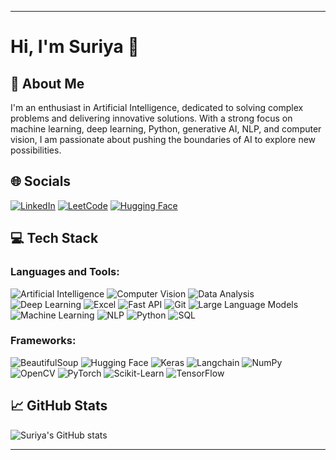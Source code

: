 <!--
**theSuriya/theSuriya** is a ✨ _special_ ✨ repository because its `README.md` (this file) appears on your GitHub profile.

Here are some ideas to get you started:

- 🔭 I’m currently working on ...
- 🌱 I’m currently learning ...
- 👯 I’m looking to collaborate on ...
- 🤔 I’m looking for help with ...
- 💬 Ask me about ...
- 📫 How to reach me: ...
- 😄 Pronouns: ...
- ⚡ Fun fact: ...
-->
---
# Hi, I'm Suriya 👋

## 🚀 About Me

I'm an enthusiast in Artificial Intelligence, dedicated to solving complex problems and delivering innovative solutions. With a strong focus on machine learning, deep learning, Python, generative AI, NLP, and computer vision, I am passionate about pushing the boundaries of AI to explore new possibilities.

## 🌐 Socials

[![LinkedIn](https://img.shields.io/badge/LinkedIn-0077B5?style=flat&logo=linkedin&logoColor=white)](https://www.linkedin.com/in/your-linkedin-username)
[![LeetCode](https://img.shields.io/badge/LeetCode-FFA116?style=flat&logo=leetcode&logoColor=black)](https://leetcode.com/your-leetcode-username)
[![Hugging Face](https://img.shields.io/badge/Hugging_Face-FFD000?style=flat&logo=huggingface&logoColor=black)](https://huggingface.co/your-huggingface-username)

## 💻 Tech Stack

### Languages and Tools:
![Artificial Intelligence](https://img.shields.io/badge/AI-02569B?style=flat&logo=artificial-intelligence&logoColor=white)
![Computer Vision](https://img.shields.io/badge/Computer_Vision-02569B?style=flat&logo=opencv&logoColor=white)
![Data Analysis](https://img.shields.io/badge/Data_Analysis-F37626.svg?&style=flat&logo=apache-spark&logoColor=white)
![Deep Learning](https://img.shields.io/badge/Deep_Learning-02569B?style=flat&logo=keras&logoColor=white)
![Excel](https://img.shields.io/badge/Excel-217346?style=flat&logo=microsoft-excel&logoColor=white)
![Fast API](https://img.shields.io/badge/FastAPI-009688?style=flat&logo=fastapi&logoColor=white)
![Git](https://img.shields.io/badge/Git-F05032?style=flat&logo=git&logoColor=white)
![Large Language Models](https://img.shields.io/badge/Large_Language_Models-000000?style=flat&logo=openai&logoColor=white)
![Machine Learning](https://img.shields.io/badge/Machine_Learning-0769AD?style=flat&logo=scikit-learn&logoColor=white)
![NLP](https://img.shields.io/badge/NLP-0769AD?style=flat&logo=nlp&logoColor=white)
![Python](https://img.shields.io/badge/Python-3776AB?style=flat&logo=python&logoColor=white)
![SQL](https://img.shields.io/badge/SQL-4479A1?style=flat&logo=mysql&logoColor=white)

### Frameworks:
![BeautifulSoup](https://img.shields.io/badge/BeautifulSoup-8DD6F9?style=flat&logo=python&logoColor=black)
![Hugging Face](https://img.shields.io/badge/Hugging_Face-FFD000?style=flat&logo=huggingface&logoColor=black)
![Keras](https://img.shields.io/badge/Keras-D00000?style=flat&logo=keras&logoColor=white)
![Langchain](https://img.shields.io/badge/Langchain-000000?style=flat&logo=langchain&logoColor=white)
![NumPy](https://img.shields.io/badge/NumPy-013243?style=flat&logo=numpy&logoColor=white)
![OpenCV](https://img.shields.io/badge/OpenCV-5C3EE8?style=flat&logo=opencv&logoColor=white)
![PyTorch](https://img.shields.io/badge/PyTorch-EE4C2C?style=flat&logo=pytorch&logoColor=white)
![Scikit-Learn](https://img.shields.io/badge/Scikit_Learn-F7931E?style=flat&logo=scikit-learn&logoColor=white)
![TensorFlow](https://img.shields.io/badge/TensorFlow-FF6F00?style=flat&logo=tensorflow&logoColor=white)

## 📈 GitHub Stats

![Suriya's GitHub stats](https://github-readme-stats.vercel.app/api?username=theSuriya&show_icons=true&theme=tokyonight)

---


